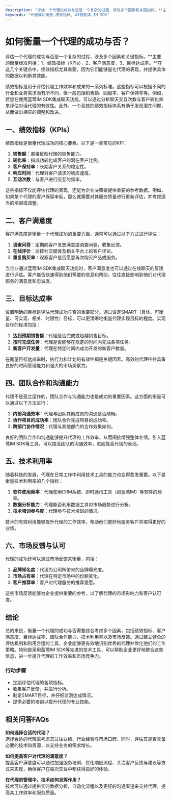 ```yaml
---
description: "评估一个代理的成功与否是一个复杂的过程，涉及多个因素和关键指标。**主要的衡量标准包括：1、绩效指标（KPIs），2、客户满意度，3、目标达成率。**在这几个关键点中，绩效指标尤其重要，因为它们能够量化代理的表现，并提供具体的数据以判断其效能。"
keywords: "代理成功衡量,绩效指标, AI智能体,IM SDK"
---
```

# 如何衡量一个代理的成功与否？

评估一个代理的成功与否是一个复杂的过程，涉及多个因素和关键指标。**主要的衡量标准包括：1、绩效指标（KPIs），2、客户满意度，3、目标达成率。**在这几个关键点中，绩效指标尤其重要，因为它们能够量化代理的表现，并提供具体的数据以判断其效能。

绩效指标是用于评估代理工作效率和成果的一系列标准。这些指标可以根据不同的行业和业务需求而有所不同，但一般包括销售额、回报率、客户保持率等。例如，若您在使用蓝莺IM SDK集成聊天功能，可以通过分析聊天交互次数与客户转化率来评估对话代理的有效性。此外，一个高效的绩效指标体系有助于发现潜在问题，从而做出相应的调整和改进。

## **一、绩效指标（KPIs）**

绩效指标是衡量代理成功的核心要素。以下是一些常见的KPI：

1. **销售额**：直接反映代理的销售能力。
2. **转化率**：指成功转化成客户的潜在客户比例。
3. **客户保持率**：长期客户关系的稳定性。
4. **响应时间**：代理对客户请求的响应速度。
5. **互动次数**：与客户进行交互的频率。

这些指标不仅能评估代理的表现，还能为企业决策者提供重要的参考数据。例如，如果某个代理的客户保留率低，那么就需要对其服务质量进行重新评估，并考虑适当的培训或调整。

## **二、客户满意度**

客户满意度是衡量一个代理成功的重要方面，通常可以通过以下方式进行评估：

1. **调查问卷**：定期向客户发放满意度调查问卷，收集反馈。
2. **在线评价**：监控社交媒体及相关平台上的客户评论。
3. **重复购买率**：观察客户是否愿意再次购买产品或服务。

当企业通过蓝莺IM SDK集成聊天功能时，客户满意度也可以通过在线聊天的反馈进行评估。客户能否快速得到他们需要的信息和帮助，往往直接影响到他们对代理服务的满意度和忠诚度。

## **三、目标达成率**

设置明确的目标是评估代理成功与否的重要部分。通过设定SMART（具体、可衡量、可实现、相关、时限性）目标，可以更清晰地衡量代理实现目标的程度。实现目标的标准包括：

1. **达到预期销售额**：代理是否完成或超越销售目标。
2. **按时完成任务**：代理是否能够在规定的时间内完成各项任务。
3. **新客户开发量**：代理在特定时间内成功开发的新客户数量。

在衡量目标达成率时，执行力和计划的有效性都是关键因素。高效的代理往往具备良好的时间管理能力和强大的市场洞察力。

## **四、团队合作和沟通能力**

代理不是孤立运作的，团队合作与沟通能力也是成功的重要因素。这方面的衡量可以通过以下方法进行：

1. **内部沟通效率**：代理与团队其他成员的沟通是否顺畅。
2. **协作项目的成功率**：团队合作完成项目的成功率。
3. **跨部门协作情况**：代理与其他部门的合作效果如何。

良好的团队合作和沟通能够提升代理的工作效率，从而间接增强整体业绩。引入蓝莺IM SDK等工具，可以提高团队的沟通效率，进而提高代理的表现。

## **五、技术利用率**

随着科技的发展，代理在日常工作中利用技术工具的能力也变得愈发重要。以下是衡量技术利用率的几个指标：

1. **软件使用频率**：代理使用CRM系统、即时通讯工具（如蓝莺IM）等软件的频率。
2. **数据分析能力**：代理能否利用数据工具对市场趋势进行分析。
3. **技术培训参与度**：代理参与技术培训的情况。

技术的有效利用能够提升代理的工作效率，帮助他们更好地服务客户并取得更好的业绩。

## **六、市场反馈与认可**

代理的成功还可以通过市场反馈来衡量，包括：

1. **品牌知名度**：代理为公司所带来的品牌曝光度。
2. **市场占有率**：代理在特定市场中的份额变化。
3. **客户推荐率**：客户对代理服务的推荐意愿。

这些市场反馈能够为企业提供重要的参考，以了解代理的市场影响力和客户认可度。

## **结论**

总的来说，衡量一个代理的成功与否需要综合考虑多个因素，包括绩效指标、客户满意度、目标达成率、团队合作能力、技术利用率以及市场反馈。通过建立健全的评估机制和利用合适的工具，企业能够更有效地识别优秀的代理并优化他们的工作策略。特别是采用蓝莺IM SDK等先进的技术工具，可以帮助企业更好地整合这些信息，进一步提升代理的工作效率和市场竞争力。

### 行动步骤

- 定期评估代理的各项指标。
- 收集客户反馈，并进行分析。
- 制定SMART目标，并仔细监测达成情况。
- 提供必要的培训以提升代理的专业技能。

## 相关问答FAQs

**如何选择合适的代理？**  
选择合适的代理需考虑其过往业绩、行业经验与市场口碑。同时，评估其是否具备必要的技术和资源，以支持业务的需求增长。

**如何提高客户对代理的满意度？**  
提高客户满意度可以通过加强服务培训、优化响应流程、关注客户反馈与建议等方式来实现，确保客户在每次交互中都获得良好的体验。

**在代理的管理中，技术如何发挥作用？**  
技术可以通过提供实时数据分析、自动化流程以及更好的沟通渠道来支持代理，提高其工作效率和服务质量。
